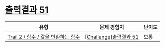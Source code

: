 # [출력결과 51](https://https://en.codetree.ai/trails/complete/curated-cards/challenge-reading-k201727)

|유형|문제 경험치|난이도|
|---|---|---|
|[Trail 2 / 함수 / 값을 반환하는 함수](https://https://en.codetree.ai/trail-info/novice-mid/)|[[Challenge]출력결과 51](https://https://en.codetree.ai/trails/complete/curated-cards/challenge-reading-k201727/)|보통|

